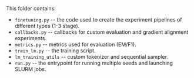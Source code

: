 This folder contains:

* `finetuning.py` -- the code used to create the experiment pipelines of different types (1-3 stage).
* `callbacks.py` -- callbacks for custom evaluation and gradient alignment experiments.
* `metrics.py` -- metrics used for evaluation (EM/F1).
* `train_lm.py` -- the training script.
* `lm_training_utils` -- custom tokenizer and sequential sampler.
* `run.py` -- the entrypoint for running multiple seeds and launching SLURM jobs.
